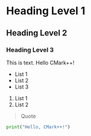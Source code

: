 # Heading Level 1
## Heading Level 2
### Heading Level 3

This is text. Hello CMark++!

- List 1
- List 2
- List 3

1. List 1
3. List 2

> Quote

```python
print("Hello, CMark++!")
```